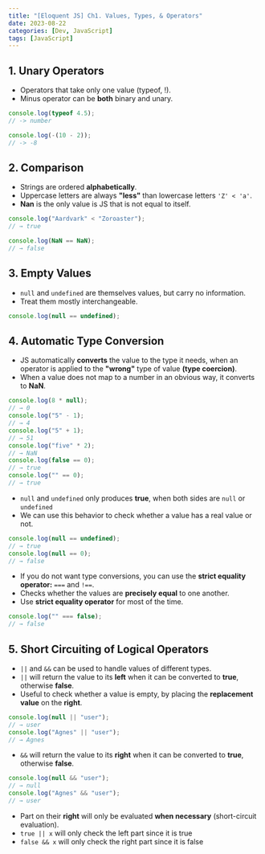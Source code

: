 ```yaml
---
title: "[Eloquent JS] Ch1. Values, Types, & Operators"
date: 2023-08-22
categories: [Dev, JavaScript]
tags: [JavaScript]
---
```


## 1. Unary Operators

- Operators that take only one value (typeof, !).
- Minus operator can be **both** binary and unary.

```jsx
console.log(typeof 4.5);
// -> number

console.log(-(10 - 2));
// -> -8
```

## 2. Comparison

- Strings are ordered **alphabetically**.
- Uppercase letters are always **"less"** than lowercase letters `'Z' < 'a'`.
- **Nan** is the only value is JS that is not equal to itself.

```jsx
console.log("Aardvark" < "Zoroaster");
// → true

console.log(NaN == NaN);
// → false
```

## 3. Empty Values

- `null` and `undefined` are themselves values, but carry no information.
- Treat them mostly interchangeable.

```jsx
console.log(null == undefined);
```

## 4. Automatic Type Conversion

- JS automatically **converts** the value to the type it needs, when an operator is applied to the **"wrong"** type of value **(type coercion)**.
- When a value does not map to a number in an obvious way, it converts to **NaN**.

```jsx
console.log(8 * null);
// → 0
console.log("5" - 1);
// → 4
console.log("5" + 1);
// → 51
console.log("five" * 2);
// → NaN
console.log(false == 0);
// → true
console.log("" == 0);
// → true
```

- `null` and `undefined` only produces **true**, when both sides are `null` or `undefined`
- We can use this behavior to check whether a value has a real value or not.

```jsx
console.log(null == undefined);
// → true
console.log(null == 0);
// → false
```

- If you do not want type conversions, you can use the **strict equality operator:** `===` and `!==`.
- Checks whether the values are **precisely equal** to one another.
- Use **strict equality operator** for most of the time.

```jsx
console.log("" === false);
// → false
```

## 5. Short Circuiting of Logical Operators

- `||` and `&&` can be used to handle values of different types.
- `||` will return the value to its **left** when it can be converted to **true**, otherwise **false**.
- Useful to check whether a value is empty, by placing the **replacement value** on the **right**.

```jsx
console.log(null || "user");
// → user
console.log("Agnes" || "user");
// → Agnes
```

- `&&` will return the value to its **right** when it can be converted to **true**, otherwise **false**.

```jsx
console.log(null && "user");
// → null
console.log("Agnes" && "user");
// → user
```

- Part on their **right** will only be evaluated **when necessary** (short-circuit evaluation).
- `true || x` will only check the left part since it is true
- `false && x` will only check the right part since it is false
